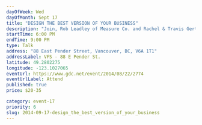 ```yaml
---
dayOfWeek: Wed
dayOfMonth: Sept 17
title: "DESIGN THE BEST VERSION OF YOUR BUSINESS"
description: "Join, Rob Leadley of Measure Co. and Rachel & Travis Gertz from Louder Than Ten in a session discovering what works for a happy business and happy life."
startTime: 6:00 PM
endTime: 9:00 PM
type: Talk
address: "88 East Pender Street, Vancouver, BC, V6A 1T1"
addressLabel: VFS - 88 E Pender St.
latitude: 49.2802275
longitude: -123.1027065
eventUrl: https://www.gdc.net/event/2014/08/22/2774
eventUrlLabel: Attend
published: true
price: $20-35

category: event-17
priority: 6
slug: 2014-09-17-design_the_best_version_of_your_business
---
```

